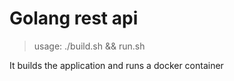 # Golang rest api

> usage: ./build.sh && run.sh

It builds the application and runs a docker container
